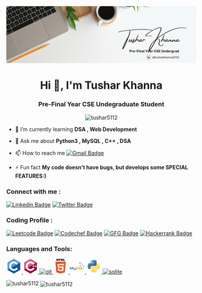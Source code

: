 <img src="github.png"/>


<h1 align="center">Hi 👋, I'm Tushar Khanna</h1>
<h3 align="center">Pre-Final Year CSE Undegraduate Student</h3>

<p align="center"> <img src="https://komarev.com/ghpvc/?username=tushar5112&label=Profile%20views&color=0e75b6&style=plastic" alt="tushar5112" /> </p>



- 🌱 I’m currently learning **DSA , Web Development**

- 💬 Ask me about **Python3 , MySQL , C++ , DSA** 

- 📫 How to reach me [![Gmail Badge](https://img.shields.io/badge/-khanna.tushar5112@gmail.com-c14438?style=flat-sqaure&logo=Gmail&logoColor=white&link=mailto:khanna.tushar5112@gmail.com)](mailto:khanna.tushar5112@gmail.com)

- ⚡ Fun fact **My code doesn't have bugs, but develops some SPECIAL FEATURES:)**

<h3 align="left">Connect with me :</h3>
<p align="left">

[![Linkedin Badge](https://img.shields.io/badge/-Tushar_Khanna-blue?style=flat-square&logo=Linkedin&logoColor=white&link=https://www.linkedin.com/in/tusharkhanna5112/)](https://www.linkedin.com/in/tusharkhanna5112/)
[![Twitter Badge](https://img.shields.io/badge/-Tushar_Khanna-informational?style=flat-square&logo=Twitter&logoColor=white&link=https://twitter.com/Tushar5Khanna/)](https://twitter.com/Tushar5Khanna/)

</p>


<h3 align="left">Coding Profile :</h3>
<p align="left">

[![Leetcode Badge](https://img.shields.io/badge/-Tushar_Khanna-black?style=plastic&logo=Leetcode&link=https://leetcode.com/Tushar5112/)](https://leetcode.com/Tushar5112/)
[![Codechef Badge](https://img.shields.io/badge/-Tushar_Khanna-black?style=plastic&logo=Codechef&link=https://www.codechef.com/users/tusharkhanna/)](https://www.codechef.com/users/tusharkhanna/)
[![GFG Badge](https://img.shields.io/badge/-Tushar_Khanna-black?style=plastic&logo=GeeksforGeeks&link=https://auth.geeksforgeeks.org/user/tusharkhanna5112/)](https://auth.geeksforgeeks.org/user/tusharkhanna5112/)
[![Hackerrank Badge](https://img.shields.io/badge/-Tushar_Khanna-black?style=plastic&logo=Hackerrank&link=https://www.hackerrank.com/tushar5112/)](https://www.hackerrank.com/tushar5112/)

</p>

<h3 align="left">Languages and Tools:</h3>
<p align="left"> <a href="https://www.cprogramming.com/" target="_blank" rel="noreferrer"> <img src="https://raw.githubusercontent.com/devicons/devicon/master/icons/c/c-original.svg" alt="c" width="40" height="40"/> </a> <a href="https://isocpp.org/" target="_blank" rel="noreferrer"> <img src="https://raw.githubusercontent.com/devicons/devicon/master/icons/cplusplus/cplusplus-original.svg" alt="cplusplus" width="40" height="40"/> </a> <a href="https://git-scm.com/" target="_blank" rel="noreferrer"> <img src="https://www.vectorlogo.zone/logos/git-scm/git-scm-icon.svg" alt="git" width="40" height="40"/> </a> <a href="https://www.w3.org/html/" target="_blank" rel="noreferrer"> <img src="https://raw.githubusercontent.com/devicons/devicon/master/icons/html5/html5-original-wordmark.svg" alt="html5" width="40" height="40"/> </a> <a href="https://www.mysql.com/" target="_blank" rel="noreferrer"> <img src="https://raw.githubusercontent.com/devicons/devicon/master/icons/mysql/mysql-original-wordmark.svg" alt="mysql" width="40" height="40"/> </a> <a href="https://www.python.org" target="_blank" rel="noreferrer"> <img src="https://raw.githubusercontent.com/devicons/devicon/master/icons/python/python-original.svg" alt="python" width="40" height="40"/> </a> <a href="https://www.sqlite.org/" target="_blank" rel="noreferrer"> <img src="https://www.vectorlogo.zone/logos/sqlite/sqlite-icon.svg" alt="sqlite" width="40" height="40"/> </a> </p>

<p><img align="left" src="https://github-readme-stats.vercel.app/api/top-langs?username=tushar5112&show_icons=true&locale=en&layout=compact" alt="tushar5112" /></p>

<p>&nbsp;<img align="center" src="https://github-readme-stats.vercel.app/api?username=tushar5112&show_icons=true&locale=en" alt="tushar5112" /></p>
